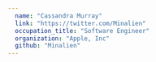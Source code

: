 ```yaml
---
  name: "Cassandra Murray"
  link: "https://twitter.com/Minalien"
  occupation_title: "Software Engineer"
  organization: "Apple, Inc"
  github: "Minalien"
---
```

